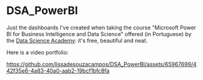# DSA_PowerBI
Just the dashboards I've created when taking the course "Microsoft Power BI for Business Intelligence and Data Science" offered (in Portuguese) by the [Data Science Academy](https://www.datascienceacademy.com.br): it's free, beautiful and neat.

Here is a video portfolio:

https://github.com/lissadesouzacampos/DSA_PowerBI/assets/65967699/442f35e6-4a83-40a0-aab2-19bcf1bfc8fa


